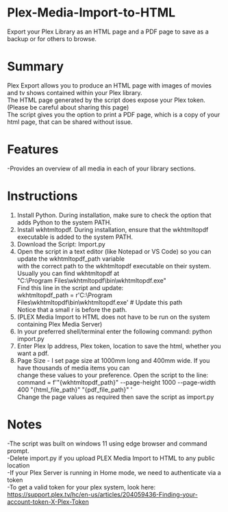 # Plex-Media-Import-to-HTML
Export your Plex Library as an HTML page and a PDF page to save as a backup or for others to browse.<br>

# Summary
Plex Export allows you to produce an HTML page with images of movies and tv shows contained within your Plex library.<br>
The HTML page generated by the script does expose your Plex token. (Please be careful about sharing this page)<br>
The script gives you the option to print a PDF page, which is a copy of your html page, that can be shared without issue.

# Features
-Provides an overview of all media in each of your library sections.<br>

# Instructions

1. Install Python. During installation, make sure to check the option that adds Python to the system PATH.<br>
2. Install wkhtmltopdf. During installation, ensure that the wkhtmltopdf executable is added to the system PATH.<br>
3. Download the Script: Import.py<br>
4. Open the script in a text editor (like Notepad or VS Code) so you can update the wkhtmltopdf_path variable<br>
   with the correct path to the wkhtmltopdf executable on their system. Usually you can find wkhtmltopdf at<br>
   "C:\Program Files\wkhtmltopdf\bin\wkhtmltopdf.exe"<br>
   Find this line in the script and update:<br>
   wkhtmltopdf_path = r'C:\Program Files\wkhtmltopdf\bin\wkhtmltopdf.exe'  # Update this path<br>
   Notice that a small r is before the path.<br>
5. (PLEX Media Import to HTML does not have to be run on the system containing Plex Media Server)<br>
6. In your preferred shell/terminal enter the following command: python import.py<br>
7. Enter Plex Ip address, Plex token, location to save the html, whether you want a pdf.<br>
8. Page Size - I set page size at 1000mm long and 400mm wide. If you have thousands of media items you can<br>
   change these values to your preference. Open the script to the line:<br>
   command = f'"{wkhtmltopdf_path}" --page-height 1000 --page-width 400 "{html_file_path}" "{pdf_file_path}" '<br>
   Change the page values as required then save the script as import.py <br>

# Notes

-The script was built on windows 11 using edge browser and command prompt.<br>
-Delete import.py if you upload PLEX Media Import to HTML to any public location<br>
-If your Plex Server is running in Home mode, we need to authenticate via a token<br>
-To get a valid token for your plex system, look here: https://support.plex.tv/hc/en-us/articles/204059436-Finding-your-account-token-X-Plex-Token<br>
 
